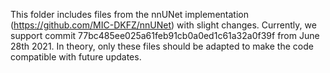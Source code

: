 This folder includes files from the nnUNet implementation (https://github.com/MIC-DKFZ/nnUNet) with slight changes.
Currently, we support commit 77bc485ee025a61feb91cb0a0ed1c61a32a0f39f from June 28th 2021.
In theory, only these files should be adapted to make the code compatible with future updates.